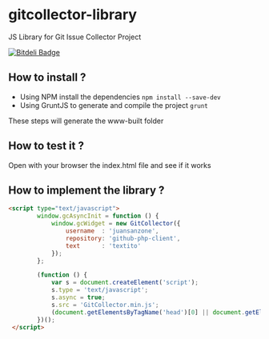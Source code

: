 # gitcollector-library
JS Library for Git Issue Collector Project


[![Bitdeli Badge](https://d2weczhvl823v0.cloudfront.net/gitissuecollector/gitcollector-library/trend.png)](https://bitdeli.com/free "Bitdeli Badge")

## How to install ?
* Using NPM install the dependencies `npm install --save-dev`
* Using GruntJS to generate and compile the project `grunt`

These steps will generate the www-built folder

## How to test it ?
Open with your browser the index.html file and see if it works

## How to implement the library ?
```HTML
<script type="text/javascript">
        window.gcAsyncInit = function () {
            window.gcWidget = new GitCollector({
                username  : 'juansanzone',
                repository: 'github-php-client',
                text      : 'textito'
            });
        };

        (function () {
            var s = document.createElement('script');
            s.type = 'text/javascript';
            s.async = true;
            s.src = 'GitCollector.min.js';
            (document.getElementsByTagName('head')[0] || document.getElementsByTagName('body')[0] || document.getElementsByTagName('script')[0].parentNode).insertBefore(s, null);
        })();
 </script>
 ```
